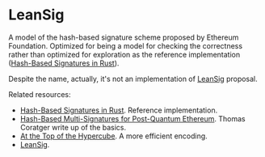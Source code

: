 # LeanSig

A model of the hash-based signature scheme proposed by Ethereum Foundation. Optimized for being
a model for checking the correctness rather than optimized for exploration as the reference
implementation ([Hash-Based Signatures in Rust]).

Despite the name, actually, it's not an implementation of [LeanSig] proposal.

Related resources:

- [Hash-Based Signatures in Rust]. Reference implementation.
- [Hash-Based Multi-Signatures for Post-Quantum Ethereum]. Thomas Coratger write up of the basics.
- [At the Top of the Hypercube]. A more efficient encoding.
- [LeanSig].

[Hash-Based Signatures in Rust]: https://github.com/b-wagn/hash-sig/tree/main
[Hash-Based Multi-Signatures for Post-Quantum Ethereum]: https://hackmd.io/@tcoratger/S1t-qhPFJx
[At the Top of the Hypercube]: https://eprint.iacr.org/2025/889.pdf
[LeanSig]: https://eprint.iacr.org/2025/1332.pdf
